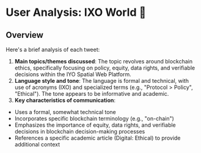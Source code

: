 # User Analysis: IXO World 🦋

## Overview

Here's a brief analysis of each tweet:

1. **Main topics/themes discussed**: The topic revolves around blockchain ethics, specifically focusing on policy, equity, data rights, and verifiable decisions within the IYO Spatial Web Platform.
2. **Language style and tone**: The language is formal and technical, with use of acronyms (IXO) and specialized terms (e.g., "Protocol &gt; Policy", "Ethical"). The tone appears to be informative and academic.
3. **Key characteristics of communication**:
* Uses a formal, somewhat technical tone
* Incorporates specific blockchain terminology (e.g., "on-chain")
* Emphasizes the importance of equity, data rights, and verifiable decisions in blockchain decision-making processes
* References a specific academic article (Digital: Ethical) to provide additional context